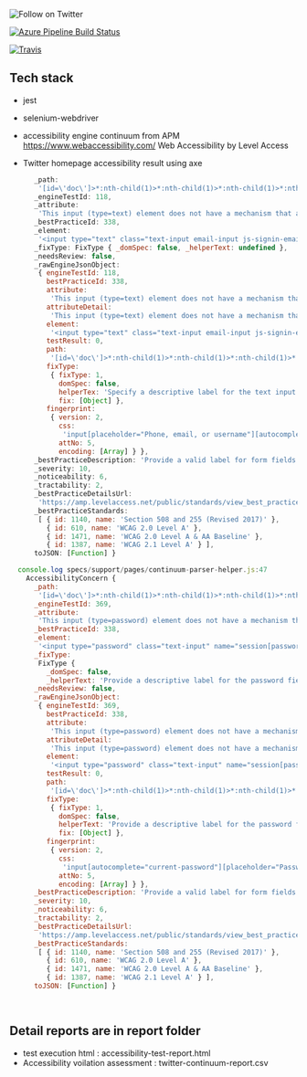<p>
  <a href="https://twitter.com/intent/follow?screen_name=vishalm84"><img align="left" src="https://img.shields.io/twitter/follow/vishalm84.svg?style=social&label=Follow%20@vishalm84" alt="Follow on Twitter"></a>
<br />
</p>

[![Azure Pipeline Build Status](https://dev.azure.com/vishalmishra84/Test%20Project/_apis/build/status/vishalm.accessibility_automation?branchName=master)](https://dev.azure.com/vishalmishra84/Test%20Project/_build/latest?definitionId=1&branchName=master)


[![Travis](https://travis-ci.org/vishalm/accessibility_automation.svg)](https://travis-ci.org/vishalm/accessibility_automation)


## Tech stack
* jest
* selenium-webdriver
* accessibility engine continuum from APM https://www.webaccessibility.com/ Web Accessibility by Level Access

* Twitter homepage accessibility result using axe
```js
      _path:
       '[id=\'doc\']>*:nth-child(1)>*:nth-child(1)>*:nth-child(1)>*:nth-child(1)>*:nth-child(1)>*:nth-child(1)>*:nth-child(1)',
      _engineTestId: 118,
      _attribute:
       'This input (type=text) element does not have a mechanism that allows an accessible name value to be calculated',
      _bestPracticeId: 338,
      _element:
       '<input type="text" class="text-input email-input js-signin-email" name="session[username_or_email]" autocomplete="username" placeholder="Phone, email, or username">',
      _fixType: FixType { _domSpec: false, _helperText: undefined },
      _needsReview: false,
      _rawEngineJsonObject:
       { engineTestId: 118,
         bestPracticeId: 338,
         attribute:
          'This input (type=text) element does not have a mechanism that allows an accessible name value to be calculated',
         attributeDetail:
          'This input (type=text) element does not have a mechanism that allows an accessible name value to be calculated',
         element:
          '<input type="text" class="text-input email-input js-signin-email" name="session[username_or_email]" autocomplete="username" placeholder="Phone, email, or username">',
         testResult: 0,
         path:
          '[id=\'doc\']>*:nth-child(1)>*:nth-child(1)>*:nth-child(1)>*:nth-child(1)>*:nth-child(1)>*:nth-child(1)>*:nth-child(1)',
         fixType:
          { fixType: 1,
            domSpec: false,
            helperTex: 'Specify a descriptive label for the text input.',
            fix: [Object] },
         fingerprint:
          { version: 2,
            css:
             'input[placeholder="Phone, email, or username"][autocomplete="username"][name="session[username_or_email]"][class="text-input email-input js-signin-email"][type="text"]',
            attNo: 5,
            encoding: [Array] } },
      _bestPracticeDescription: 'Provide a valid label for form fields',
      _severity: 10,
      _noticeability: 6,
      _tractability: 2,
      _bestPracticeDetailsUrl:
       'https://amp.levelaccess.net/public/standards/view_best_practice.php?violation_id=338',
      _bestPracticeStandards:
       [ { id: 1140, name: 'Section 508 and 255 (Revised 2017)' },
         { id: 610, name: 'WCAG 2.0 Level A' },
         { id: 1471, name: 'WCAG 2.0 Level A & AA Baseline' },
         { id: 1387, name: 'WCAG 2.1 Level A' } ],
      toJSON: [Function] }

  console.log specs/support/pages/continuum-parser-helper.js:47
    AccessibilityConcern {
      _path:
       '[id=\'doc\']>*:nth-child(1)>*:nth-child(1)>*:nth-child(1)>*:nth-child(1)>*:nth-child(1)>*:nth-child(2)>*:nth-child(1)',
      _engineTestId: 369,
      _attribute:
       'This input (type=password) element does not have a mechanism that allows an accessible name value to be calculated',
      _bestPracticeId: 338,
      _element:
       '<input type="password" class="text-input" name="session[password]" placeholder="Password" autocomplete="current-password">',
      _fixType:
       FixType {
         _domSpec: false,
         _helperText: 'Provide a descriptive label for the password field. ' },
      _needsReview: false,
      _rawEngineJsonObject:
       { engineTestId: 369,
         bestPracticeId: 338,
         attribute:
          'This input (type=password) element does not have a mechanism that allows an accessible name value to be calculated',
         attributeDetail:
          'This input (type=password) element does not have a mechanism that allows an accessible name value to be calculated',
         element:
          '<input type="password" class="text-input" name="session[password]" placeholder="Password" autocomplete="current-password">',
         testResult: 0,
         path:
          '[id=\'doc\']>*:nth-child(1)>*:nth-child(1)>*:nth-child(1)>*:nth-child(1)>*:nth-child(1)>*:nth-child(2)>*:nth-child(1)',
         fixType:
          { fixType: 1,
            domSpec: false,
            helperText: 'Provide a descriptive label for the password field. ',
            fix: [Object] },
         fingerprint:
          { version: 2,
            css:
             'input[autocomplete="current-password"][placeholder="Password"][name="session[password]"][class="text-input"][type="password"]',
            attNo: 5,
            encoding: [Array] } },
      _bestPracticeDescription: 'Provide a valid label for form fields',
      _severity: 10,
      _noticeability: 6,
      _tractability: 2,
      _bestPracticeDetailsUrl:
       'https://amp.levelaccess.net/public/standards/view_best_practice.php?violation_id=338',
      _bestPracticeStandards:
       [ { id: 1140, name: 'Section 508 and 255 (Revised 2017)' },
         { id: 610, name: 'WCAG 2.0 Level A' },
         { id: 1471, name: 'WCAG 2.0 Level A & AA Baseline' },
         { id: 1387, name: 'WCAG 2.1 Level A' } ],
      toJSON: [Function] }

        
```

## Detail reports are in report folder
* test execution html : accessibility-test-report.html
* Accessibility voilation assessment : twitter-continuum-report.csv
